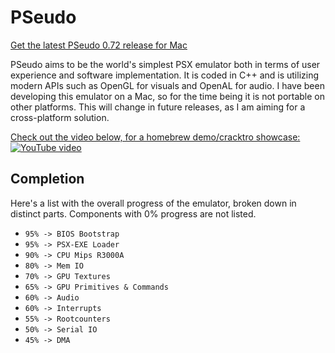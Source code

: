 # PSeudo
[Get the latest PSeudo 0.72 release for Mac](https://github.com/dkoluris/pseudo/releases/tag/version-0.72)

PSeudo aims to be the world's simplest PSX emulator both in terms of user experience and software implementation. It is coded in C++ and is utilizing modern APIs such as OpenGL for visuals and OpenAL for audio. I have been developing this emulator on a Mac, so for the time being it is not portable on other platforms. This will change in future releases, as I am aiming for a cross-platform solution.

[Check out the video below, for a homebrew demo/cracktro showcase:](http://www.youtube.com/watch?v=BFvLRjOE99E)
[![YouTube video](https://raw.githubusercontent.com/dkoluris/pseudo/master/Resources/Paradox.png)](http://www.youtube.com/watch?v=BFvLRjOE99E "PSeudo : Alpha showcase")

## Completion
Here's a list with the overall progress of the emulator, broken down in distinct parts. Components with 0% progress are not listed.
* `95% -> BIOS Bootstrap`
* `95% -> PSX-EXE Loader`
* `90% -> CPU Mips R3000A`
* `80% -> Mem IO`
* `70% -> GPU Textures`
* `65% -> GPU Primitives & Commands`
* `60% -> Audio`
* `60% -> Interrupts`
* `55% -> Rootcounters`
* `50% -> Serial IO`
* `45% -> DMA`
